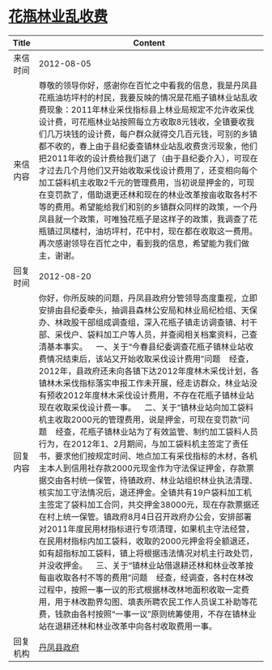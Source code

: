 # [花瓶林业乱收费](http://www.shangluo.gov.cn/zmhd/ldxxxx.jsp?urltype=leadermail.LeaderMailContentUrl&wbtreeid=1112&leadermailid=1333)

| Title |                                                                                                                                                                                                                                                                                                                                                                                                   Content                                                                                                                                                                                                                                                                                                                                                                                                    |
|:-----:|--------------------------------------------------------------------------------------------------------------------------------------------------------------------------------------------------------------------------------------------------------------------------------------------------------------------------------------------------------------------------------------------------------------------------------------------------------------------------------------------------------------------------------------------------------------------------------------------------------------------------------------------------------------------------------------------------------------------------------------------------------------------------------------------------------------|
| 来信时间  | 2012-08-05                                                                                                                                                                                                                                                                                                                                                                                                                                                                                                                                                                                                                                                                                                                                                                                                   |
| 来信内容  | 尊敬的领导你好，感谢你在百忙之中看我的信息，我是丹凤县花瓶油坊坪村的村民，我要反映的情况是花瓶子镇林业站乱收费现象：2011年林业采伐指标县上林业局规定不允许收采伐设计费，可花瓶林业站按照每立方收取8元钱收，全镇要收我们几万块钱的设计费，每户群众就得交几百元钱，可别的乡镇都不收的，春上由于县纪委查镇林业站乱收费贪污现象，他们把2011年收的设计费给我们退了（由于县纪委介入），可现在才过去几个月他们又开始收取采伐设计费用了，还变相向每个加工袋料机主收取2千元的管理费用，当初说是押金的，可现在变罚款了，借助退更还林和现在的林业改革按亩收取各村不等的费用。希望能给我们和别的乡镇群众同样的政策，一个丹凤县就一个政策，可唯独花瓶子是这样子的政策，我调查了花瓶镇过凤楼村，油坊坪村，花中村，现在都在收取这一费用。 再次感谢领导在百忙之中，看到我的信息，希望能为我们做主，谢谢。                                                                                                                                                                                                                                                                                                                                                                                                           |
| 回复时间  | 2012-08-20                                                                                                                                                                                                                                                                                                                                                                                                                                                                                                                                                                                                                                                                                                                                                                                                   |
| 回复内容  | 你好，你所反映的问题，丹凤县政府分管领导高度重视，立即安排由县纪委牵头，抽调县森林公安局和林业局纪检组、天保办、林政股干部组成调查组，深入花瓶子镇走访调查镇、村干部、采伐户、袋料加工户等人员，并查阅相关档案资料，己查清基本事实。    一、关于“今春县纪委调查花瓶子镇林业站收费情况结束后，该站又开始收取采伐设计费用”问题    经查，2012年，县政府还未向各镇下达2012年度林木采伐计划，各镇林木采伐指标落实申报工作未开展，经走访群众，林业站没有预收2012年度林木采伐设计费用，不存在花瓶子镇林业站现在收取采伐设计费一事。    二、关于“镇林业站向加工袋料机主收取2000元的管理费用，说是押金，可现在变罚款”问题    经查，花瓶子镇林业站为了有效监管、制约加工袋料人员行为，在2012年1、2月期间，与加工袋料机主签定了责任书，要求他们按规定时间、地点加工有采伐指标的木材，各机主本人到信用社存款2000元现金作为守法保证押金，存款票据交由各村统一保管，待镇政府、林业站组织林业执法清理、核实加工守法情况后，退还押金。全镇共有19户袋料加工机主签定了袋料加工合同，共交押金38000元，现在存款票据还在村上统一保管。镇政府8月4日召开政府办公会，安排部署对2011年度民用材指标进行专项清理，如果机主守法经营，在民用材指标内加工袋料，收取的2000元押金将全额退还，如有超指标加工袋料，镇上将根据违法情况对机主行政处罚，并没收押金。    三、关于“镇林业站借退耕还林和林业改革按每亩收取各村不等的费用”问题    经查，经调查，各村在林改过程中，按照一事一议的形式根据林改林地面积收取一定费用，用于林改勘界勾图、填表所聘农民工作人员误工补助等花费，钱款由各村按照“一事一议”原则统筹使用，不存在镇林业站在退耕还林和林业改革中向各村收取费用一事。 |
| 回复机构  | [丹凤县政府](../../category/agencies/丹凤县政府.md)                                                                                                                                                                                                                                                                                                                                                                                                                                                                                                                                                                                                                                                                                                                                                                    |